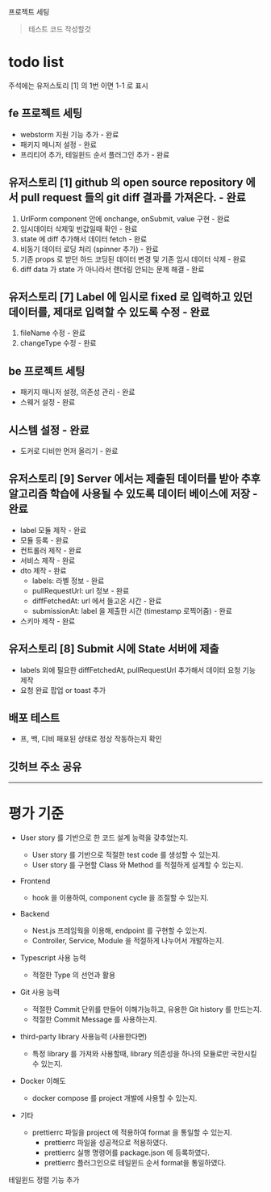 프로젝트 세팅 

> 테스트 코드 작성할것


# todo list 
주석에는 유저스토리 [1] 의 1번 이면 1-1 로 표시 

## fe 프로젝트 세팅
- webstorm 지원 기능 추가 - 완료 
- 패키지 메니저 설정 - 완료 
- 프리티어 추가,  테일윈드 순서 플러그인 추가 - 완료 


## 유저스토리 [1] github 의 open source repository 에서 pull request 들의 git diff 결과를 가져온다. - 완료 
1. UrlForm component 안에 onchange, onSubmit, value 구현 - 완료 
2. 임시데이터 삭제및 빈값일때 확인 - 완료
3. state 에 diff 추가해서 데이터 fetch - 완료
4. 비동기 데이터 로딩 처리 (spinner 추가) - 완료
5. 기존 props 로 받던 하드 코딩된 데이터 변경 및 기존 임시 데이터 삭제 - 완료
6. diff data 가 state 가 아니라서 랜더링 안되는 문제 해결 - 완료 

## 유저스토리 [7] Label 에 임시로 fixed 로 입력하고 있던 데이터를, 제대로 입력할 수 있도록 수정 - 완료 
1. fileName 수정 - 완료 
2. changeType 수정 - 완료


## be 프로젝트 세팅 
- 패키지 매니저 설정, 의존성 관리 - 완료
- 스웨거 설정 - 완료

## 시스템 설정  - 완료  
- 도커로 디비만 먼저 올리기 - 완료

## 유저스토리 [9] Server 에서는 제출된 데이터를 받아 추후 알고리즘 학습에 사용될 수 있도록 데이터 베이스에 저장 - 완료
- label 모듈 제작 - 완료
- 모듈 등록 - 완료
- 컨트롤러 제작 - 완료
- 서비스 제작 - 완료
- dto 제작 - 완료
  - labels: 라벨 정보 - 완료
  - pullRequestUrl: url 정보 - 완료
  - diffFetchedAt: url 에서 들고온 시간 - 완료
  - submissionAt: label 을 제출한 시간  (timestamp 로찍어줌) - 완료
- 스키마 제작 - 완료 



## 유저스토리 [8] Submit 시에 State 서버에 제출
- labels 외에 필요한 diffFetchedAt, pullRequestUrl 추가해서 데이터 요청 기능 제작 
- 요청 완료 팝업 or toast 추가

## 배포 테스트 
- 프, 백, 디비 패포된 상태로 정상 작동하는지 확인

## 깃허브 주소 공유 

---

# 평가 기준 

- User story 를 기반으로 한 코드 설계 능력을 갖추었는지.
    - User story 를 기반으로 적절한 test code 를 생성할 수 있는지.
    - User story 를 구현할 Class 와 Method 를 적절하게 설계할 수 있는지.
- Frontend
    - hook 을 이용하여, component cycle 을 조절할 수 있는지.
- Backend
    - Nest.js 프레임웍을 이용해, endpoint 를 구현할 수 있는지.
    - Controller, Service, Module 을 적절하게 나누어서 개발하는지.
- Typescript 사용 능력
    - 적절한 Type 의 선언과 활용
- Git 사용 능력
    - 적절한 Commit 단위를 만들어 이해가능하고, 유용한 Git history 를 만드는지.
    - 적절한 Commit Message 를 사용하는지.
- third-party library 사용능력 (사용한다면)
    - 특정 library 를 가져와 사용할때, library 의존성을 하나의 모듈로만 국한시킬 수 있는지.
- Docker 이해도
    - docker compose 를 project 개발에 사용할 수 있는지.
  
- 기타
    - prettierrc 파일을 project 에 적용하여 format 을 통일할 수 있는지.
        - prettierrc 파일을 성공적으로 적용하였다.
        - prettierrc 실행 명령어를 package.json 에 등록하였다. 
        - prettierrc 플러그인으로 테일윈드 순서 format을 통일하였다.


테일윈드 정렬 기능 추가 